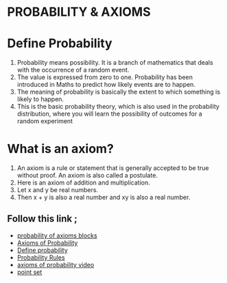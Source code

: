 # PROBABILITY & AXIOMS
# Define Probability
1.   Probability means possibility. It is a branch of mathematics that deals with the occurrence of a random event. 
2.  The value is expressed from zero to one. Probability has been introduced in Maths to predict how likely events are to happen. 
3.   The meaning of probability is basically the extent to which something is likely to happen. 
4.   This is the basic probability theory, which is also used in the probability distribution, where you will learn the possibility of outcomes for a random experiment


# What is an axiom?

1.  An axiom is a rule or statement that is generally accepted to be true without proof. An axiom is also called a postulate.
2.   Here is an axiom of addition and multiplication.
3.  Let x and y be real numbers.
4.  Then x + y is also a real number and xy is also a real number.

## Follow this link ;





- [ probability of axioms blocks ](https://www.thoughtco.com/what-are-probability-axioms-3126567)
- [Axioms of Probability](https://www.math.purdue.edu/~stindel/teaching/ma519/axioms-probability.pdf)
- [Define probability](https://byjus.com/maths/probability/)
- [Probability Rules](https://www.cuemath.com/data/probability-rules/)
- [axioms of probability video](https://youtu.be/15j7lWNQ1qE)
- [ point set ](https://www.le.ac.uk/users/dsgp1/COURSES/LEISTATS/Lecture2.pdf)